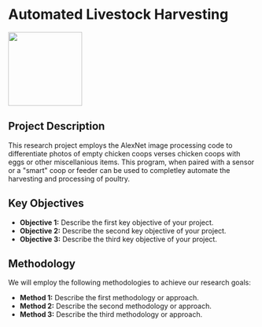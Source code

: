 # Automated Livestock Harvesting

<img src="[https://www.sudeep.co/images/post_images/2018-02-09-Understanding-the-Data-Science-Lifecycle/chart.png](https://miro.medium.com/v2/resize:fit:1400/1*bD_DMBtKwveuzIkQTwjKQQ.png)" width="150" height="150">

## Project Description

This research project employs the AlexNet image processing code to differentiate photos of empty chicken coops verses chicken coops with eggs or other miscellanious items. This program, when paired with a sensor or a "smart" coop or feeder can be used to completley automate the harvesting and processing of poultry.
## Key Objectives

- **Objective 1:** Describe the first key objective of your project.
- **Objective 2:** Describe the second key objective of your project.
- **Objective 3:** Describe the third key objective of your project.

## Methodology

We will employ the following methodologies to achieve our research goals:

- **Method 1:** Describe the first methodology or approach.
- **Method 2:** Describe the second methodology or approach.
- **Method 3:** Describe the third methodology or approach.
